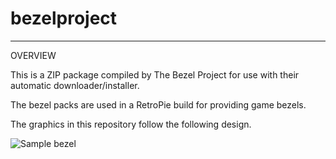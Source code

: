 # bezelproject

-------
OVERVIEW

This is a ZIP package compiled by The Bezel Project for use with their automatic downloader/installer.

The bezel packs are used in a RetroPie build for providing game bezels.

The graphics in this repository follow the following design.

![Sample bezel](https://github.com/thebezelproject/bezelproject-ColecoVision/blob/master/retroarch/overlay/GameBezels/ColecoVision/Buck%20Rogers%20-%20Planet%20Of%20Zoom%20(USA%2C%20Europe).png?raw=true)
